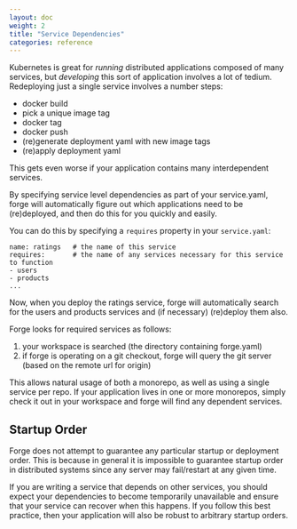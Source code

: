 ```yaml
---
layout: doc
weight: 2
title: "Service Dependencies"
categories: reference
---
```


Kubernetes is great for *running* distributed applications composed of
many services, but *developing* this sort of application involves a
lot of tedium. Redeploying just a single service involves a number
steps:

 - docker build
 - pick a unique image tag
 - docker tag
 - docker push
 - (re)generate deployment yaml with new image tags
 - (re)apply deployment yaml

This gets even worse if your application contains many interdependent
services.

By specifying service level dependencies as part of your service.yaml,
forge will automatically figure out which applications need to be
(re)deployed, and then do this for you quickly and easily.

You can do this by specifying a `requires` property in your
`service.yaml`:

```
name: ratings   # the name of this service
requires:       # the name of any services necessary for this service to function
- users
- products
...
```

Now, when you deploy the ratings service, forge will automatically
search for the users and products services and (if necessary)
(re)deploy them also.

Forge looks for required services as follows:

1. your workspace is searched (the directory containing forge.yaml)
2. if forge is operating on a git checkout, forge will query the git
   server (based on the remote url for origin)

This allows natural usage of both a monorepo, as well as using a
single service per repo. If your application lives in one or more
monorepos, simply check it out in your workspace and forge will find
any dependent services.

## Startup Order

Forge does not attempt to guarantee any particular startup or
deployment order. This is because in general it is impossible to
guarantee startup order in distributed systems since any server may
fail/restart at any given time.

If you are writing a service that depends on other services, you
should expect your dependencies to become temporarily unavailable and
ensure that your service can recover when this happens. If you follow
this best practice, then your application will also be robust to
arbitrary startup orders.

